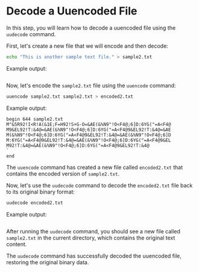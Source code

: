 # Decode a Uuencoded File

In this step, you will learn how to decode a uuencoded file using the `uudecode` command.

First, let's create a new file that we will encode and then decode:

```bash
echo "This is another sample text file." > sample2.txt
```

Example output:

```

```

Now, let's encode the `sample2.txt` file using the `uuencode` command:

```bash
uuencode sample2.txt sample2.txt > encoded2.txt
```

Example output:

```
begin 644 sample2.txt
M"&5R92!I<R!A(&1E;F=H92!S+G-O=&AE(&%N9"!O<F4@;6]D:6YG("=A<F4@
M9&EL92!T:&4@=&AE(&%N9"!O<F4@;6]D:6YG("=A<F4@9&EL92!T:&4@=&AE
M(&%N9"!O<F4@;6]D:6YG("=A<F4@9&EL92!T:&4@=&AE(&%N9"!O<F4@;6]D
M:6YG("=A<F4@9&EL92!T:&4@=&AE(&%N9"!O<F4@;6]D:6YG("=A<F4@9&EL
M92!T:&4@=&AE(&%N9"!O<F4@;6]D:6YG("=A<F4@9&EL92!T:&4@
`
end
```

The `uuencode` command has created a new file called `encoded2.txt` that contains the encoded version of `sample2.txt`.

Now, let's use the `uudecode` command to decode the `encoded2.txt` file back to its original binary format:

```bash
uudecode encoded2.txt
```

Example output:

```

```

After running the `uudecode` command, you should see a new file called `sample2.txt` in the current directory, which contains the original text content.

The `uudecode` command has successfully decoded the uuencoded file, restoring the original binary data.
